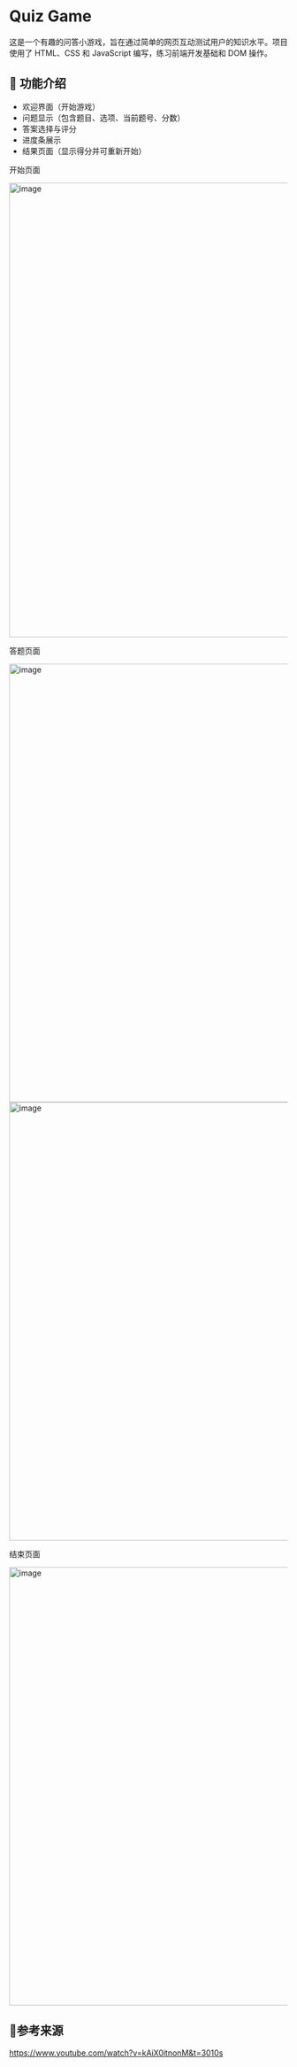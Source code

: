 # Quiz Game
这是一个有趣的问答小游戏，旨在通过简单的网页互动测试用户的知识水平。项目使用了 HTML、CSS 和 JavaScript 编写，练习前端开发基础和 DOM 操作。
## 🎯 功能介绍
- 欢迎界面（开始游戏）
- 问题显示（包含题目、选项、当前题号、分数）
- 答案选择与评分
- 进度条展示
- 结果页面（显示得分并可重新开始）
<p>开始页面</p>
<img width="821" alt="image" src="https://github.com/user-attachments/assets/9b4ef788-d0a8-4c05-ba0e-bb3c1e172d57" />
<p>答题页面</p>
<img width="792" alt="image" src="https://github.com/user-attachments/assets/e4bc6839-0505-4b24-83b3-e5323c62f175" />
<img width="792" alt="image" src="https://github.com/user-attachments/assets/751c3b42-ef3c-469f-b092-770a71a6eecd" />
<p>结束页面</p>
<img width="792" alt="image" src="https://github.com/user-attachments/assets/0f5b91e8-d5fe-48f1-b230-1710f1801fd2" />

## 🎯参考来源
https://www.youtube.com/watch?v=kAiX0itnonM&t=3010s


